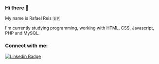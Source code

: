 ### Hi there 👋

My name is Rafael Reis 🇧🇷

I'm currently studying programming, working with HTML, CSS, Javascript, PHP and MySQL.

<h3 align="left">Connect with me:</h3>

[![Linkedin Badge](https://img.shields.io/badge/-MessiasMartins-blue?style=flat-square&logo=Linkedin&logoColor=white&link=https://www.linkedin.com/in/messiasmartins/)](https://www.linkedin.com/in/rafael-reis/)


<!--
**rfael5/rfael5** is a ✨ _special_ ✨ repository because its `README.md` (this file) appears on your GitHub profile.

Here are some ideas to get you started:

- 🔭 I’m currently working on ...
- 🌱 I’m currently learning ...
- 👯 I’m looking to collaborate on ...
- 🤔 I’m looking for help with ...
- 💬 Ask me about ...
- 📫 How to reach me: ...
- 😄 Pronouns: ...
- ⚡ Fun fact: ...
-->
